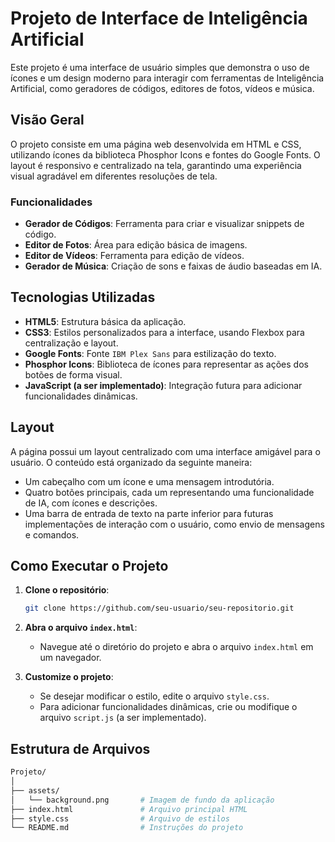 # Projeto de Interface de Inteligência Artificial

Este projeto é uma interface de usuário simples que demonstra o uso de ícones e um design moderno para interagir com ferramentas de Inteligência Artificial, como geradores de códigos, editores de fotos, vídeos e música.

## Visão Geral

O projeto consiste em uma página web desenvolvida em HTML e CSS, utilizando ícones da biblioteca Phosphor Icons e fontes do Google Fonts. O layout é responsivo e centralizado na tela, garantindo uma experiência visual agradável em diferentes resoluções de tela.

### Funcionalidades
- **Gerador de Códigos**: Ferramenta para criar e visualizar snippets de código.
- **Editor de Fotos**: Área para edição básica de imagens.
- **Editor de Vídeos**: Ferramenta para edição de vídeos.
- **Gerador de Música**: Criação de sons e faixas de áudio baseadas em IA.

## Tecnologias Utilizadas

- **HTML5**: Estrutura básica da aplicação.
- **CSS3**: Estilos personalizados para a interface, usando Flexbox para centralização e layout.
- **Google Fonts**: Fonte `IBM Plex Sans` para estilização do texto.
- **Phosphor Icons**: Biblioteca de ícones para representar as ações dos botões de forma visual.
- **JavaScript (a ser implementado)**: Integração futura para adicionar funcionalidades dinâmicas.

## Layout

A página possui um layout centralizado com uma interface amigável para o usuário. O conteúdo está organizado da seguinte maneira:

- Um cabeçalho com um ícone e uma mensagem introdutória.
- Quatro botões principais, cada um representando uma funcionalidade de IA, com ícones e descrições.
- Uma barra de entrada de texto na parte inferior para futuras implementações de interação com o usuário, como envio de mensagens e comandos.

## Como Executar o Projeto

1. **Clone o repositório**:
    ```bash
    git clone https://github.com/seu-usuario/seu-repositorio.git
    ```

2. **Abra o arquivo `index.html`**:
    - Navegue até o diretório do projeto e abra o arquivo `index.html` em um navegador.

3. **Customize o projeto**:
    - Se desejar modificar o estilo, edite o arquivo `style.css`.
    - Para adicionar funcionalidades dinâmicas, crie ou modifique o arquivo `script.js` (a ser implementado).

## Estrutura de Arquivos

```bash
Projeto/
│
├── assets/
│   └── background.png       # Imagem de fundo da aplicação
├── index.html               # Arquivo principal HTML
├── style.css                # Arquivo de estilos
└── README.md                # Instruções do projeto

